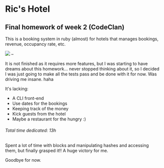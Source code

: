 # Ric's Hotel
## Final homework of week 2 (CodeClan)

This is a booking system in ruby (almost) for hotels that manages bookings, revenue, occupancy rate, etc.

![](../ass/trello.gif) – 

It is not finished as it requires more features, but I was starting to have dreams about this homework... never stopped thinking about it, so I decided I was just going to make all the tests pass and be done with it for now. Was driving me insane. haha


It's lacking:
* A CLI front-end
* Use dates for the bookings
* Keeping track of the money
* Kick guests from the hotel
* Maybe a restaurant for the hungry :)

###### Total time dedicated: 13h

Spent a lot of time with blocks and manipulating hashes and accessing them, but finally grasped it!! A huge victory for me.

Goodbye for now.